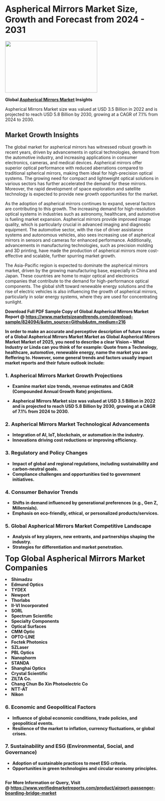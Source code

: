 <H1>Aspherical Mirrors Market Size, Growth and Forecast from 2024 - 2031</H1><img class="aligncenter size-medium wp-image-584254" src="https://thirdeyenews.in/wp-content/uploads/2024/09/Global-Market-Research-300x168.jpeg" alt="" width="300" height="168" /><p><strong>Global&nbsp;<a href="https://www.marketsizeandtrends.com/download-sample/824094/&amp;utm_source=Github&utm_medium=216">Aspherical Mirrors Market</a> Insights</strong></p><p>Aspherical Mirrors Market size was valued at USD 3.5 Billion in 2022 and is projected to reach USD 5.8 Billion by 2030, growing at a CAGR of 7.1% from 2024 to 2030.</p><p><h2>Market Growth Insights</h2> <p>The global market for aspherical mirrors has witnessed robust growth in recent years, driven by advancements in optical technologies, demand from the automotive industry, and increasing applications in consumer electronics, cameras, and medical devices. Aspherical mirrors offer superior optical performance with reduced aberrations compared to traditional spherical mirrors, making them ideal for high-precision optical systems. The growing need for compact and lightweight optical solutions in various sectors has further accelerated the demand for these mirrors. Moreover, the rapid development of space exploration and satellite technology is expected to provide new growth opportunities for the market.</p> <p><strong></strong></p> <p>As the adoption of aspherical mirrors continues to expand, several factors are contributing to this growth. The increasing demand for high-resolution optical systems in industries such as astronomy, healthcare, and automotive is fueling market expansion. Aspherical mirrors provide improved image quality, which is particularly crucial in advanced imaging and diagnostic equipment. The automotive sector, with the rise of driver assistance systems and autonomous vehicles, also sees increasing use of aspherical mirrors in sensors and cameras for enhanced performance. Additionally, advancements in manufacturing technologies, such as precision molding and 3D printing, have made the production of aspherical mirrors more cost-effective and scalable, further spurring market growth.</p> <p>The Asia-Pacific region is expected to dominate the aspherical mirrors market, driven by the growing manufacturing base, especially in China and Japan. These countries are home to major optical and electronics companies that contribute to the demand for high-performance optical components. The global shift toward renewable energy solutions and the rise of electric vehicles is also influencing the growth of aspherical mirrors, particularly in solar energy systems, where they are used for concentrating sunlight.</p> <p><strong></p><p><span class=""><strong>Download Full PDF Sample Copy of Global Aspherical Mirrors Market Report</strong> @ <a href="https://www.marketsizeandtrends.com/download-sample/824094/&amp;utm_source=Github&utm_medium=216" target="_blank">https://www.marketsizeandtrends.com/download-sample/824094/&amp;utm_source=Github&utm_medium=216</a></span></p><p>In order to make an accurate and perceptive description of future scope of a Global&nbsp;Aspherical Mirrors Market Market as Global&nbsp;Aspherical Mirrors Market Market of 2025, you need to describe a clear Vision &ndash; What Industry or Linda can you think of for example: Quote from a Technology, healthcare, automotive, renewable energy, name the market you are Reffering to. However, some general trends and factors usually impact market reports and their future outlook include:</p><h3>1.&nbsp;<strong>Aspherical Mirrors Market Growth Projections</strong></h3><ul><li>Examine market size trends, revenue estimates and CAGR (Compounded Annual Growth Rate) projections.</li><li><p>Aspherical Mirrors Market size was valued at USD 3.5 Billion in 2022 and is projected to reach USD 5.8 Billion by 2030, growing at a CAGR of 7.1% from 2024 to 2030.</p></li></ul><h3>2.&nbsp;<strong>Aspherical Mirrors Market Technological Advancements</strong></h3><ul><li>Integration of AI, IoT, blockchain, or automation in the industry.</li><li>Innovations driving cost reductions or improving efficiency.</li></ul><h3>3.&nbsp;<strong>Regulatory and Policy Changes</strong></h3><ul><li>Impact of global and regional regulations, including sustainability and carbon-neutral goals.</li><li>Compliance challenges and opportunities tied to government initiatives.</li></ul><h3>4.&nbsp;<strong>Consumer Behavior Trends</strong></h3><ul><li>Shifts in demand influenced by generational preferences (e.g., Gen Z, Millennials).</li><li>Emphasis on eco-friendly, ethical, or personalized products/services.</li></ul><h3>5.&nbsp;<strong>Global Aspherical Mirrors Market Competitive Landscape</strong></h3><ul><li>Analysis of key players, new entrants, and partnerships shaping the industry.</li><li>Strategies for differentiation and market penetration.</li></ul><p data-pm-slice="1 1 []"><span style="color: inherit; font-family: inherit; font-size: 25px;">Top Global Aspherical Mirrors Market Companies</span></p><div class="" data-test-id=""><p><li>Shimadzu</li><li> Edmund Optics</li><li> TYDEX</li><li> Newport</li><li> Thorlabs</li><li> II-VI Incorporated</li><li> SORL</li><li> Spectrum Scientific</li><li> Specialty Components</li><li> Optical Surfaces</li><li> CMM Optic</li><li> OPTO-LINE</li><li> Foctek Photonics</li><li> SZLaser</li><li> PBL Optics</li><li> Nanophorm</li><li> STANDA</li><li> Shanghai Optics</li><li> Crystal Scientific</li><li> ZILTA Co.</li><li> Chang Chun Bo Xin Photoelectric Co</li><li> NTT-AT</li><li> Nikon</li></p></div><h3>6.&nbsp;<strong>Economic and Geopolitical Factors</strong></h3><ul><li>Influence of global economic conditions, trade policies, and geopolitical events.</li><li>Resilience of the market to inflation, currency fluctuations, or global crises.</li></ul><h3>7.&nbsp;<strong>Sustainability and ESG (Environmental, Social, and Governance)</strong></h3><ul><li>Adoption of sustainable practices to meet ESG criteria.</li><li>Opportunities in green technologies and circular economy principles.</li></ul><h2><strong style="font-size: 14px;">For More Information or Query, Visit @&nbsp;</strong><a style="background-color: #ffffff; font-size: 14px;" href="https://www.marketsizeandtrends.com/report/aspherical-mirrors-market/" target="_blank">https://www.verifiedmarketreports.com/product/airport-passenger-boarding-bridge-market</a></h2>
